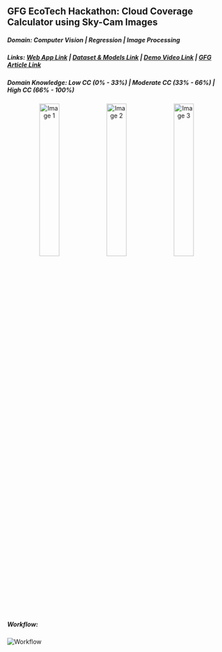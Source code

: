 ## GFG EcoTech Hackathon: Cloud Coverage Calculator using Sky-Cam Images

##### Domain: Computer Vision | Regression | Image Processing

##### Links: [Web App Link](https://huggingface.co/spaces/mykeysid10/gradio-cloud-coverage)  |  [Dataset & Models Link](https://drive.google.com/drive/folders/14Fk5nWNNQT5Dk0J7KVO4VNCgUxxJTG6Y)  |  [Demo Video Link](https://www.youtube.com/watch?v=b8qGr6CowWs)  |  [GFG Article Link]()

##### Domain Knowledge: Low CC (0% - 33%) | Moderate CC (33% - 66%) | High CC (66% - 100%)

<div align="center">
  <img src="https://raw.githubusercontent.com/mykeysid10/EcoTech-Data-Science-GfG-Hackathon-Cloud-Coverage-Calculator/main/Sample_UI_Test_Set/low/20160826164000.raw.jpg" width="30%" alt="Image 1">
  <img src="https://raw.githubusercontent.com/mykeysid10/EcoTech-Data-Science-GfG-Hackathon-Cloud-Coverage-Calculator/main/Sample_UI_Test_Set/moderate/20160304123000.raw.jpg" width="30%" alt="Image 2">
  <img src="https://raw.githubusercontent.com/mykeysid10/EcoTech-Data-Science-GfG-Hackathon-Cloud-Coverage-Calculator/main/Sample_UI_Test_Set/high/20210705150000.raw.jpg" width="30%" alt="Image 3">
</div>

##### Workflow: 

![Workflow](https://raw.githubusercontent.com/mykeysid10/EcoTech-Data-Science-GfG-Hackathon-Cloud-Coverage-Calculator/main/Images/System_Architecture.png)
